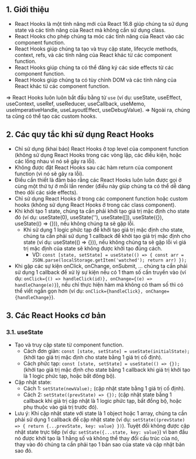 ## 1. Giới thiệu
- React Hooks là một tính năng mới của React 16.8 giúp chúng ta sử dụng state và các tính năng của React mà không cần sử dụng class.
- React Hooks cho phép chúng ta móc các tính năng của React vào các component function.
- React Hooks giúp chúng ta tạo và truy cập state, lifecycle methods, context, refs, và các tính năng của React khác từ các component function.
- React Hooks giúp chúng ta có thể đăng ký các side effects từ các component function.
- React Hooks giúp chúng ta có tùy chỉnh DOM và các tính năng của React khác từ các component function.

=> React Hooks luôn luôn bắt đầu bằng từ `use` (ví dụ: useState, useEffect, useContext, useRef, useReducer, useCallback, useMemo, useImperativeHandle, useLayoutEffect, useDebugValue).
=> Ngoài ra, chúng ta cũng có thể tạo các custom hooks.

## 2. Các quy tắc khi sử dụng React Hooks
- Chỉ sử dụng (khai báo) React Hooks ở top level của component function (không sử dụng React Hooks trong các vòng lặp, các điều kiện, hoặc các lồng nhau vì nó sẽ gây ra lỗi).
- Không được đặt React Hooks sau các hàm return của component function (vì nó sẽ gây ra lỗi).
- Điều cần thiết là đảm bảo rằng các React Hooks luôn luôn được gọi ở cùng một thứ tự ở mỗi lần render (điều này giúp chúng ta có thể dễ dàng theo dõi các side effects).
- Chỉ sử dụng React Hooks ở trong các component function hoặc custom hooks (không sử dụng React Hooks ở trong các class component).
- Khi khởi tạo 1 state, chúng ta cần phải khởi tạo giá trị mặc định cho state đó (ví dụ: useState(0), useState(''), useState([]), useState({}), useState(() => {})), nếu không chúng ta sẽ gặp lỗi.
    + Khi sử dụng 1 logic phức tạp để khởi tạo giá trị mặc định cho state, chúng ta cần phải sử dụng 1 callback để khởi tạo giá trị mặc định cho state (ví dụ: useState(() => {})), nếu không chúng ta sẽ gặp lỗi vì giá trị mặc định của state sẽ không được khởi tạo đúng cách.
        * VD: `const [state, setState] = useState(() => { const arr = JSON.parse(localStorage.getItem('watched'); return arr) });`
- Khi gặp các sự kiện onClick, onChange, onSubmit, ... chúng ta cần phải sử dụng 1 callback để xử lý sự kiện nếu có 1 tham số cần truyền vào (ví dụ: `onClick={() => handleClick(id)}, onChange={(e) => handleChange(e)}`), nếu chỉ thực hiện hàm mà không có tham số thì có thể viết ngắn gọn hơn (ví dụ: `onClick={handleClick}, onChange={handleChange}`).

## 3. Các React Hooks cơ bản
### 3.1. useState
- Tạo và truy cập state từ component function.
    + Cách đơn giản: `const [state, setState] = useState(initialState);` (khởi tạo giá trị mặc định cho state bằng 1 giá trị cố định).
    + Cách phức tạp: `const [state, setState] = useState(() => {});` (khởi tạo giá trị mặc định cho state bằng 1 callback khi giá trị khởi tạo là 1 logic phức tạp, hoặc bất đông bộ).
- Cập nhật state:
    + Cách 1: `setState(newValue);` (cập nhật state bằng 1 giá trị cố định).
    + Cách 2: `setState((prevState) => {});` (cập nhật state bằng 1 callback khi giá trị cập nhật là 1 logic phức tạp, bất đồng bộ, hoặc phụ thuộc vào giá trị trước đó).
- Lưu ý: Khi cập nhật state với state là 1 object hoặc 1 array, chúng ta cần phải sử dụng 1 callback để cập nhật state (ví dụ: `setState((prevState) => { return {...prevState, key: value} })`). Tuyệt đối không được cập nhật state trực tiếp (ví dụ: `setState({...state, key: value}`) vì ban đầu nó được khởi tạo là 1 hằng số và không thể thay đổi cấu trúc của nó, thay vào đó chúng ta cần phải tạo 1 bản sao của state và cập nhật bản sao đó.